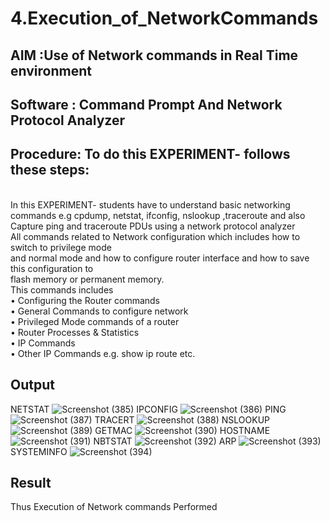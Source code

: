 # 4.Execution_of_NetworkCommands
## AIM :Use of Network commands in Real Time environment
## Software : Command Prompt And Network Protocol Analyzer
## Procedure: To do this EXPERIMENT- follows these steps:
<BR>
In this EXPERIMENT- students have to understand basic networking commands e.g cpdump, netstat, ifconfig, nslookup ,traceroute and also Capture ping and traceroute PDUs using a network protocol analyzer 
<BR>
All commands related to Network configuration which includes how to switch to privilege mode
<BR>
and normal mode and how to configure router interface and how to save this configuration to
<BR>
flash memory or permanent memory.
<BR>
This commands includes
<BR>
• Configuring the Router commands
<BR>
• General Commands to configure network
<BR>
• Privileged Mode commands of a router 
<BR>
• Router Processes & Statistics
<BR>
• IP Commands
<BR>
• Other IP Commands e.g. show ip route etc.
<BR>

## Output
NETSTAT
![Screenshot (385)](https://github.com/user-attachments/assets/4f3961ad-ccbb-41aa-bb65-3d45fc4f9727)
IPCONFIG
![Screenshot (386)](https://github.com/user-attachments/assets/4c5ad7b7-c8c6-4f9d-89f6-3ab6dd37f0ea)
PING 
![Screenshot (387)](https://github.com/user-attachments/assets/54368585-5c57-4b79-a08d-86a7517885fa)
TRACERT
![Screenshot (388)](https://github.com/user-attachments/assets/c6c3f618-727b-4f9c-8a5a-0422008b0b84)
NSLOOKUP
![Screenshot (389)](https://github.com/user-attachments/assets/a66698a3-f06f-445c-8d84-25ee21dec45c)
GETMAC
![Screenshot (390)](https://github.com/user-attachments/assets/cbbffdbd-f963-4282-b8c5-71f70612e837)
HOSTNAME
![Screenshot (391)](https://github.com/user-attachments/assets/12844e54-a02a-4102-b8ed-8a04a602576f)
NBTSTAT
![Screenshot (392)](https://github.com/user-attachments/assets/e8c3dd82-c36c-4de5-ae45-e0a73fbf646a)
ARP
![Screenshot (393)](https://github.com/user-attachments/assets/5c2707ea-8c16-448a-97f8-f8bd318d5fcc)
SYSTEMINFO
![Screenshot (394)](https://github.com/user-attachments/assets/a56cde5c-2c8e-4ca9-b633-75396f288316)

## Result
Thus Execution of Network commands Performed 
